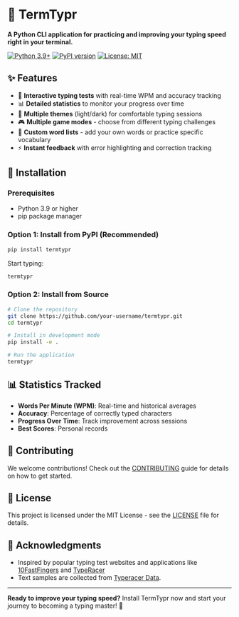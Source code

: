 # 🚀 TermTypr

**A Python CLI application for practicing and improving your typing speed right in your terminal.**

[![Python 3.9+](https://img.shields.io/badge/python-3.9+-blue.svg)](https://www.python.org/downloads/)
[![PyPI version](https://badge.fury.io/py/termtypr.svg)](https://badge.fury.io/py/termtypr)
[![License: MIT](https://img.shields.io/badge/License-MIT-yellow.svg)](https://opensource.org/licenses/MIT)

## ✨ Features


- 🎯 **Interactive typing tests** with real-time WPM and accuracy tracking
- 📊 **Detailed statistics** to monitor your progress over time
- 🎨 **Multiple themes** (light/dark) for comfortable typing sessions
- 🎮 **Multiple game modes** - choose from different typing challenges
- 📝 **Custom word lists** - add your own words or practice specific vocabulary
- ⚡ **Instant feedback** with error highlighting and correction tracking

## 🔧 Installation

### Prerequisites

- Python 3.9 or higher
- pip package manager

### Option 1: Install from PyPI (Recommended)

```bash
pip install termtypr
```

Start typing:

```bash
termtypr
```

### Option 2: Install from Source

```bash
# Clone the repository
git clone https://github.com/your-username/termtypr.git
cd termtypr

# Install in development mode
pip install -e .

# Run the application
termtypr
```

## 📊 Statistics Tracked

- **Words Per Minute (WPM)**: Real-time and historical averages
- **Accuracy**: Percentage of correctly typed characters
- **Progress Over Time**: Track improvement across sessions
- **Best Scores**: Personal records

## 🤝 Contributing

We welcome contributions! Check out the [CONTRIBUTING](CONTRIBUTING.md) guide for details on how to get started.

## 📝 License

This project is licensed under the MIT License - see the [LICENSE](LICENSE) file for details.

## 🙏 Acknowledgments

- Inspired by popular typing test websites and applications like [10FastFingers](https://10fastfingers.com/) and [TypeRacer](https://play.typeracer.com/)
- Text samples are collected from [Typeracer Data](http://typeracerdata.com/texts).

---

**Ready to improve your typing speed?** Install TermTypr now and start your journey to becoming a typing master! 🎯
